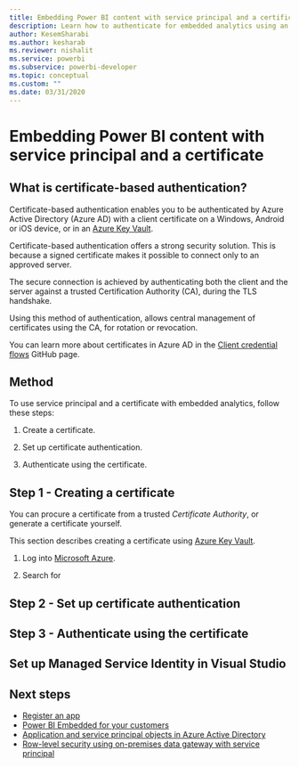 ```yaml
---
title: Embedding Power BI content with service principal and a certificate
description: Learn how to authenticate for embedded analytics using an Azure Active Directory application service principal and a certificate.
author: KesemSharabi
ms.author: kesharab
ms.reviewer: nishalit
ms.service: powerbi
ms.subservice: powerbi-developer
ms.topic: conceptual
ms.custom: ""
ms.date: 03/31/2020
---
```


# Embedding Power BI content with service principal and a certificate

## What is certificate-based authentication?

Certificate-based authentication enables you to be authenticated by Azure Active Directory (Azure AD) with a client certificate on a Windows, Android or iOS device, or in an [Azure Key Vault](https://docs.microsoft.com/azure/key-vault/basic-concepts).

Certificate-based authentication offers a strong security solution. This is because a signed certificate makes it possible to connect only to an approved server.

The secure connection is achieved by authenticating both the client and the server against a trusted Certification Authority (CA), during the TLS handshake.

Using this method of authentication, allows central management of  certificates using the CA, for rotation or revocation.

You can learn more about certificates in Azure AD in the [Client credential flows](https://github.com/AzureAD/microsoft-authentication-library-for-dotnet/wiki/Client-credential-flows) GitHub page.

## Method

To use service principal and a certificate with embedded analytics, follow these steps:

1. Create a certificate.

2. Set up certificate authentication.

3. Authenticate using the certificate.

## Step 1 - Creating a certificate

You can procure a certificate from a trusted *Certificate Authority*, or generate a certificate yourself.

This section describes creating a certificate using [Azure Key Vault](https://docs.microsoft.com/azure/key-vault/create-certificate).

1. Log into [Microsoft Azure](https://ms.portal.azure.com/#allservices).

2. Search for 

## Step 2 - Set up certificate authentication

## Step 3 - Authenticate using the certificate

## Set up Managed Service Identity in Visual Studio 

## Next steps

* [Register an app](register-app.md)
* [Power BI Embedded for your customers](embed-sample-for-customers.md)
* [Application and service principal objects in Azure Active Directory](https://docs.microsoft.com/azure/active-directory/develop/app-objects-and-service-principals)
* [Row-level security using on-premises data gateway with service principal](embedded-row-level-security.md#on-premises-data-gateway-with-service-principal)
